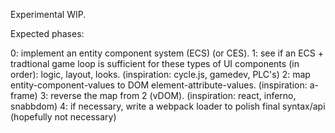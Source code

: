 Experimental WIP.

Expected phases:

  0: implement an entity component system (ECS) (or CES).
  1: see if an ECS + tradtional game loop is sufficient for these types of UI components (in order): logic, layout, looks. (inspiration: cycle.js, gamedev, PLC's)
  2: map entity-component-values to DOM element-attribute-values. (inspiration: a-frame)
  3: reverse the map from 2 (vDOM). (inspiration: react, inferno, snabbdom)
  4: if necessary, write a webpack loader to polish final syntax/api (hopefully not necessary)